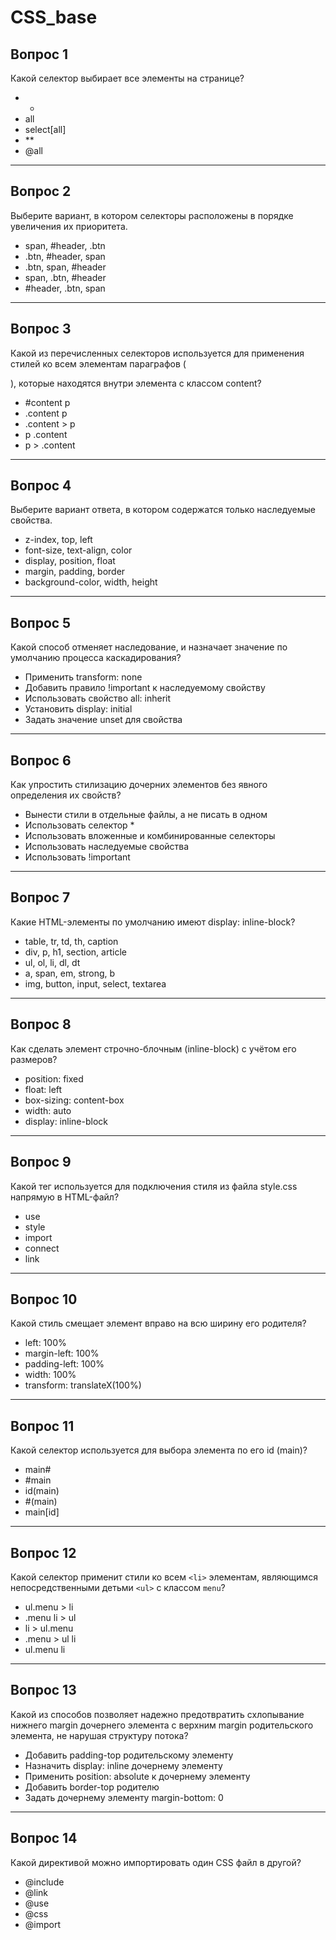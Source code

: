 # CSS_base

## Вопрос 1
Какой селектор выбирает все элементы на странице?

- *
- all
- select[all]
- **
- @all

---

## Вопрос 2
Выберите вариант, в котором селекторы расположены в порядке увеличения их приоритета.

- span, #header, .btn
- .btn, #header, span
- .btn, span, #header
- span, .btn, #header
- #header, .btn, span

---

## Вопрос 3
Какой из перечисленных селекторов используется для применения стилей ко всем элементам параграфов (<p>), которые находятся внутри элемента с классом content?

- #content p
- .content p
- .content > p
- p .content
- p > .content

---

## Вопрос 4
Выберите вариант ответа, в котором содержатся только наследуемые свойства.

- z-index, top, left
- font-size, text-align, color
- display, position, float
- margin, padding, border
- background-color, width, height

---

## Вопрос 5
Какой способ отменяет наследование, и назначает значение по умолчанию процесса каскадирования?

- Применить transform: none
- Добавить правило !important к наследуемому свойству
- Использовать свойство all: inherit
- Установить display: initial
- Задать значение unset для свойства

---

## Вопрос 6
Как упростить стилизацию дочерних элементов без явного определения их свойств?

- Вынести стили в отдельные файлы, а не писать в одном
- Использовать селектор *
- Использовать вложенные и комбинированные селекторы
- Использовать наследуемые свойства
- Использовать !important

---

## Вопрос 7
Какие HTML-элементы по умолчанию имеют display: inline-block?

- table, tr, td, th, caption
- div, p, h1, section, article
- ul, ol, li, dl, dt
- a, span, em, strong, b
- img, button, input, select, textarea

---

## Вопрос 8
Как сделать элемент строчно-блочным (inline-block) с учётом его размеров?

- position: fixed
- float: left
- box-sizing: content-box
- width: auto
- display: inline-block

---

## Вопрос 9
Какой тег используется для подключения стиля из файла style.css напрямую в HTML-файл?

- use
- style
- import
- connect
- link

---

## Вопрос 10
Какой стиль смещает элемент вправо на всю ширину его родителя?

- left: 100%
- margin-left: 100%
- padding-left: 100%
- width: 100%
- transform: translateX(100%)

---

## Вопрос 11
Какой селектор используется для выбора элемента по его id (main)?

- main#
- #main
- id(main)
- #(main)
- main[id]

---

## Вопрос 12
Какой селектор применит стили ко всем `<li>` элементам, являющимся непосредственными детьми `<ul>` с классом `menu`?

- ul.menu > li
- .menu li > ul
- li > ul.menu
- .menu > ul li
- ul.menu li

---

## Вопрос 13
Какой из способов позволяет надежно предотвратить схлопывание нижнего margin дочернего элемента с верхним margin родительского элемента, не нарушая структуру потока?

- Добавить padding-top родительскому элементу
- Назначить display: inline дочернему элементу
- Применить position: absolute к дочернему элементу
- Добавить border-top родителю
- Задать дочернему элементу margin-bottom: 0

---

## Вопрос 14
Какой директивой можно импортировать один CSS файл в другой?

- @include
- @link
- @use
- @css
- @import